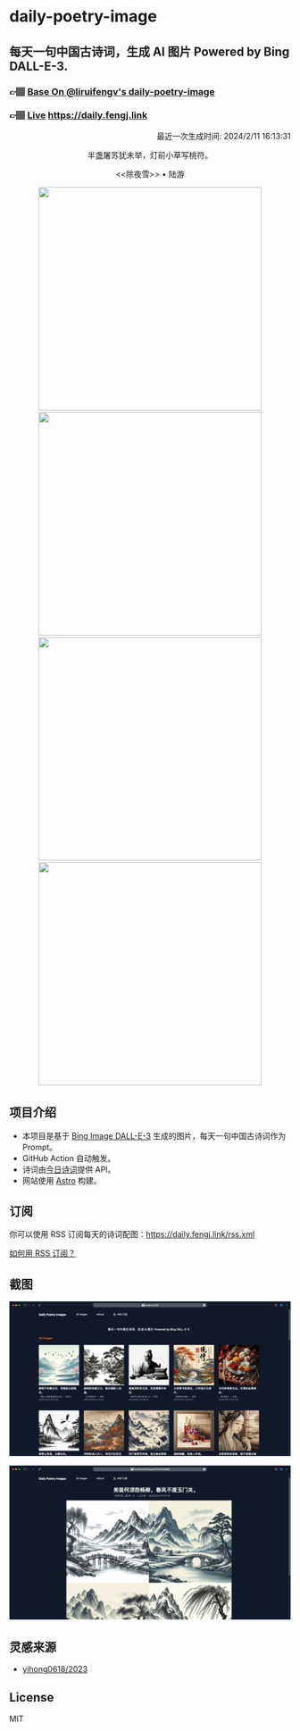 
# daily-poetry-image

## 每天一句中国古诗词，生成 AI 图片 Powered by Bing DALL-E-3.

### 👉🏽 [Base On @liruifengv's daily-poetry-image](https://github.com/liruifengv/daily-poetry-image)

### 👉🏽 [Live](https://daily.fengj.link) https://daily.fengj.link

<p align="right">
  最近一次生成时间: 2024/2/11 16:13:31
</p>
<p align="center">
半盏屠苏犹未举，灯前小草写桃符。
</p>
<p align="center">
<<除夜雪>> • 陆游
</p>
<p align="center">
<img src="https://tse3.mm.bing.net/th/id/OIG1._LhLSduCeN4EDYPW0Y1J" height="400" width="400" />
<img src="https://tse3.mm.bing.net/th/id/OIG1.x3yeOZ31OfLXHqGTNEQs" height="400" width="400" />
<img src="https://tse4.mm.bing.net/th/id/OIG1.hbmpzk9zabwVGLpmY2rw" height="400" width="400" />
<img src="https://tse2.mm.bing.net/th/id/OIG1.1_5e6iIuA_PNbyI6FEe8" height="400" width="400" />
</p>

## 项目介绍

-   本项目是基于 [Bing Image DALL-E-3](https://www.bing.com/images/create) 生成的图片，每天一句中国古诗词作为 Prompt。
-   GitHub Action 自动触发。
-   诗词由[今日诗词](https://www.jinrishici.com/)提供 API。
-   网站使用 [Astro](https://astro.build) 构建。

## 订阅

你可以使用 RSS 订阅每天的诗词配图：https://daily.fengj.link/rss.xml

[如何用 RSS 订阅？](https://zhuanlan.zhihu.com/p/55026716)

## 截图

![图片列表](./screenshots/Snipaste_2023-12-28_21-00-26.png)

![图片详情](./screenshots/Snipaste_2023-12-28_21-00-53.png)

## 灵感来源

-   [yihong0618/2023](https://github.com/yihong0618/2023)

## License

MIT
